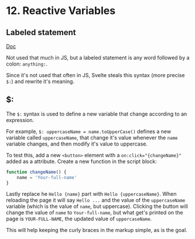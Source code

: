 # 12. Reactive Variables

## Labeled statement

[Doc](https://developer.mozilla.org/en-US/docs/Web/JavaScript/Reference/Statements/label)

Not used that much in JS, but a labeled statement is any word followed by a colon: `anything:`.

Since it's not used that often in JS, Svelte steals this syntax (more precise `$:`) and rewrite it's meaning.

## $:

The `$:` syntax is used to define a new variable that change according to an expression.

For example, `$: uppercaseName = name.toUpperCase()` defines a new variable called `uppercaseName`, that change it's value whenever the `name` variable changes, and then modify it's value to uppercase.

To test this, add a new `<button>` element with a `on:click="{changeName}"` added as a attribute.
Create a new function in the script block:

```js
function changeName() {
    name = 'Your-full-name'
}
```

Lastly replace he `Hello {name}` part with `Hello {uppercaseName}`.
When reloading the page it will say `Hello ...` and the value of the `uppercaseName` variable (which is the value of `name`, but uppercase).
Clicking the button will change the value of `name` to `Your-full-name`, but what get's printed on the page is `YOUR-FULL-NAME`, the updated value of `uppercaseName`.

This will help keeping the curly braces in the markup simple, as is the goal.
